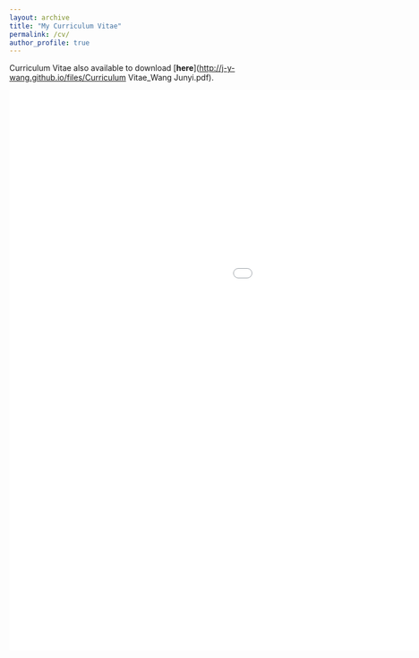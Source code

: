 ```yaml
---
layout: archive
title: "My Curriculum Vitae"
permalink: /cv/
author_profile: true
---
```


Curriculum Vitae also available to download [<b>here</b>](http://j-y-wang.github.io/files/Curriculum Vitae_Wang Junyi.pdf).

<embed width="1400" height="1000" src="/files/Curriculum Vitae_Wang Junyi.pdf"> 